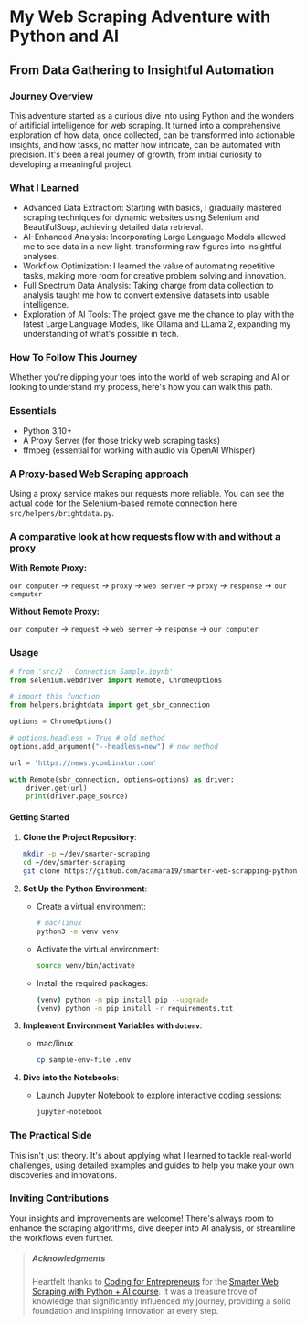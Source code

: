 # My Web Scraping Adventure with Python and AI

## From Data Gathering to Insightful Automation

### Journey Overview
This adventure started as a curious dive into using Python and the wonders of artificial intelligence for web scraping. It turned into a comprehensive exploration of how data, once collected, can be transformed into actionable insights, and how tasks, no matter how intricate, can be automated with precision. It's been a real journey of growth, from initial curiosity to developing a meaningful project.

### What I Learned
- Advanced Data Extraction: Starting with basics, I gradually mastered scraping techniques for dynamic websites using Selenium and BeautifulSoup, achieving detailed data retrieval.
- AI-Enhanced Analysis: Incorporating Large Language Models allowed me to see data in a new light, transforming raw figures into insightful analyses.
- Workflow Optimization: I learned the value of automating repetitive tasks, making more room for creative problem solving and innovation.
- Full Spectrum Data Analysis: Taking charge from data collection to analysis taught me how to convert extensive datasets into usable intelligence.
- Exploration of AI Tools: The project gave me the chance to play with the latest Large Language Models, like Ollama and LLama 2, expanding my understanding of what's possible in tech.

### How To Follow This Journey
Whether you're dipping your toes into the world of web scraping and AI or looking to understand my process, here's how you can walk this path.

### Essentials
- Python 3.10+
- A Proxy Server (for those tricky web scraping tasks)
- ffmpeg (essential for working with audio via OpenAI Whisper)

### A Proxy-based Web Scraping approach
Using a proxy service makes our requests more reliable. You can see the actual code for the Selenium-based remote connection here `src/helpers/brightdata.py`.

### A comparative look at how requests flow with and without a proxy
**With Remote Proxy:** 

`our computer` -> `request` -> `proxy` -> `web server` -> `proxy` -> `response` -> `our computer`

**Without Remote Proxy:**

`our computer` -> `request` -> `web server` -> `response` -> `our computer`

### Usage
```python
# from 'src/2 - Connection Sample.ipynb'
from selenium.webdriver import Remote, ChromeOptions

# import this function
from helpers.brightdata import get_sbr_connection

options = ChromeOptions()

# options.headless = True # old method
options.add_argument("--headless=new") # new method

url = 'https://news.ycombinator.com'

with Remote(sbr_connection, options=options) as driver:
    driver.get(url)
    print(driver.page_source)
```

#### Getting Started
1. **Clone the Project Repository**:
   ```bash
   mkdir -p ~/dev/smarter-scraping
   cd ~/dev/smarter-scraping
   git clone https://github.com/acamara19/smarter-web-scrapping-python-AI .
   ```

2. **Set Up the Python Environment**:
   - Create a virtual environment:
     ```bash
     # mac/linux
     python3 -m venv venv
     ```
   - Activate the virtual environment:
     ```bash
     source venv/bin/activate
     ```
   - Install the required packages:
     ```bash
     (venv) python -m pip install pip --upgrade
     (venv) python -m pip install -r requirements.txt
     ```

3. **Implement Environment Variables with `dotenv`**:
   - mac/linux
      ```bash
      cp sample-env-file .env
      ```

4. **Dive into the Notebooks**:
   - Launch Jupyter Notebook to explore interactive coding sessions:
     ```bash
     jupyter-notebook
     ```

### The Practical Side
This isn't just theory. It's about applying what I learned to tackle real-world challenges, using detailed examples and guides to help you make your own discoveries and innovations.

### Inviting Contributions
Your insights and improvements are welcome! There's always room to enhance the scraping algorithms, dive deeper into AI analysis, or streamline the workflows even further.

> ##### Acknowledgments
>
> Heartfelt thanks to [Coding for Entrepreneurs](https://www.codingforentrepreneurs.com/) for the [Smarter Web Scraping with Python + AI course](https://www.codingforentrepreneurs.com/courses/smarter-web-scraping-with-python-ai/). It was a treasure trove of knowledge that significantly influenced my journey, providing a solid foundation and inspiring innovation at every step.
